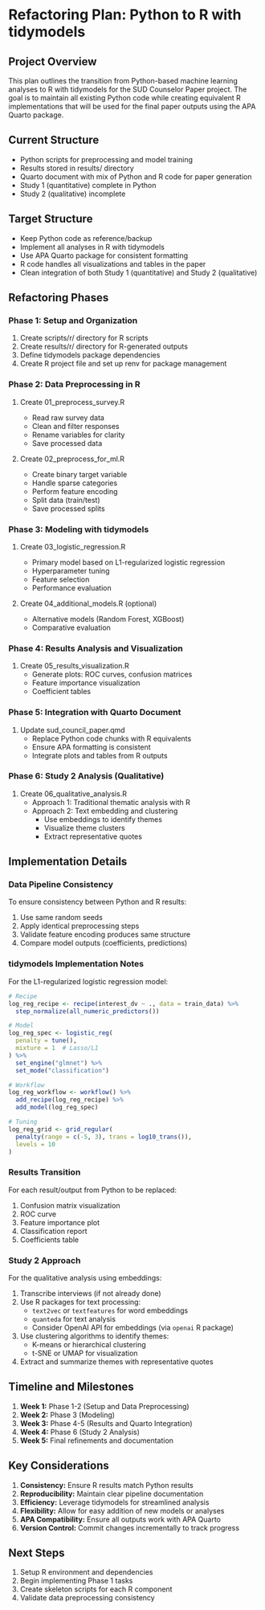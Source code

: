 # Refactoring Plan: Python to R with tidymodels

## Project Overview
This plan outlines the transition from Python-based machine learning analyses to R with tidymodels for the SUD Counselor Paper project. The goal is to maintain all existing Python code while creating equivalent R implementations that will be used for the final paper outputs using the APA Quarto package.

## Current Structure
- Python scripts for preprocessing and model training
- Results stored in results/ directory
- Quarto document with mix of Python and R code for paper generation
- Study 1 (quantitative) complete in Python
- Study 2 (qualitative) incomplete

## Target Structure
- Keep Python code as reference/backup
- Implement all analyses in R with tidymodels
- Use APA Quarto package for consistent formatting
- R code handles all visualizations and tables in the paper
- Clean integration of both Study 1 (quantitative) and Study 2 (qualitative)

## Refactoring Phases

### Phase 1: Setup and Organization
1. Create scripts/r/ directory for R scripts
2. Create results/r/ directory for R-generated outputs
3. Define tidymodels package dependencies
4. Create R project file and set up renv for package management

### Phase 2: Data Preprocessing in R
1. Create 01_preprocess_survey.R
   - Read raw survey data
   - Clean and filter responses
   - Rename variables for clarity
   - Save processed data

2. Create 02_preprocess_for_ml.R
   - Create binary target variable
   - Handle sparse categories
   - Perform feature encoding
   - Split data (train/test)
   - Save processed splits

### Phase 3: Modeling with tidymodels
1. Create 03_logistic_regression.R
   - Primary model based on L1-regularized logistic regression
   - Hyperparameter tuning
   - Feature selection
   - Performance evaluation

2. Create 04_additional_models.R (optional)
   - Alternative models (Random Forest, XGBoost)
   - Comparative evaluation

### Phase 4: Results Analysis and Visualization
1. Create 05_results_visualization.R
   - Generate plots: ROC curves, confusion matrices
   - Feature importance visualization
   - Coefficient tables

### Phase 5: Integration with Quarto Document
1. Update sud_council_paper.qmd
   - Replace Python code chunks with R equivalents
   - Ensure APA formatting is consistent
   - Integrate plots and tables from R outputs

### Phase 6: Study 2 Analysis (Qualitative)
1. Create 06_qualitative_analysis.R
   - Approach 1: Traditional thematic analysis with R
   - Approach 2: Text embedding and clustering
     - Use embeddings to identify themes
     - Visualize theme clusters
     - Extract representative quotes

## Implementation Details

### Data Pipeline Consistency
To ensure consistency between Python and R results:
1. Use same random seeds
2. Apply identical preprocessing steps
3. Validate feature encoding produces same structure
4. Compare model outputs (coefficients, predictions)

### tidymodels Implementation Notes
For the L1-regularized logistic regression model:
```r
# Recipe
log_reg_recipe <- recipe(interest_dv ~ ., data = train_data) %>%
  step_normalize(all_numeric_predictors())

# Model
log_reg_spec <- logistic_reg(
  penalty = tune(),
  mixture = 1  # Lasso/L1
) %>%
  set_engine("glmnet") %>%
  set_mode("classification")

# Workflow
log_reg_workflow <- workflow() %>%
  add_recipe(log_reg_recipe) %>%
  add_model(log_reg_spec)

# Tuning
log_reg_grid <- grid_regular(
  penalty(range = c(-5, 3), trans = log10_trans()),
  levels = 10
)
```

### Results Transition
For each result/output from Python to be replaced:
1. Confusion matrix visualization
2. ROC curve
3. Feature importance plot
4. Classification report
5. Coefficients table

### Study 2 Approach
For the qualitative analysis using embeddings:
1. Transcribe interviews (if not already done)
2. Use R packages for text processing:
   - `text2vec` or `textfeatures` for word embeddings
   - `quanteda` for text analysis
   - Consider OpenAI API for embeddings (via `openai` R package)
3. Use clustering algorithms to identify themes:
   - K-means or hierarchical clustering
   - t-SNE or UMAP for visualization
4. Extract and summarize themes with representative quotes

## Timeline and Milestones
1. **Week 1:** Phase 1-2 (Setup and Data Preprocessing)
2. **Week 2:** Phase 3 (Modeling)
3. **Week 3:** Phase 4-5 (Results and Quarto Integration)
4. **Week 4:** Phase 6 (Study 2 Analysis)
5. **Week 5:** Final refinements and documentation

## Key Considerations
1. **Consistency:** Ensure R results match Python results
2. **Reproducibility:** Maintain clear pipeline documentation
3. **Efficiency:** Leverage tidymodels for streamlined analysis
4. **Flexibility:** Allow for easy addition of new models or analyses
5. **APA Compatibility:** Ensure all outputs work with APA Quarto
6. **Version Control:** Commit changes incrementally to track progress

## Next Steps
1. Setup R environment and dependencies
2. Begin implementing Phase 1 tasks
3. Create skeleton scripts for each R component
4. Validate data preprocessing consistency